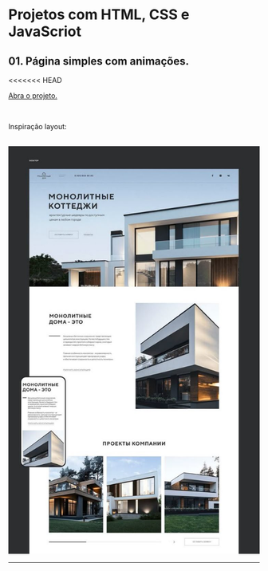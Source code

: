 # Projetos com HTML, CSS e JavaScriot
 
<h2>01. Página simples com animações.</h2>
<<<<<<< HEAD
<a href="https://esteroliveira04.github.io/js-html-css/"><p>Abra o projeto.</p></a>
<br>
<p>Inspiração layout:</p>
<br>
<img src="assets/download.jpg">
<hr>
